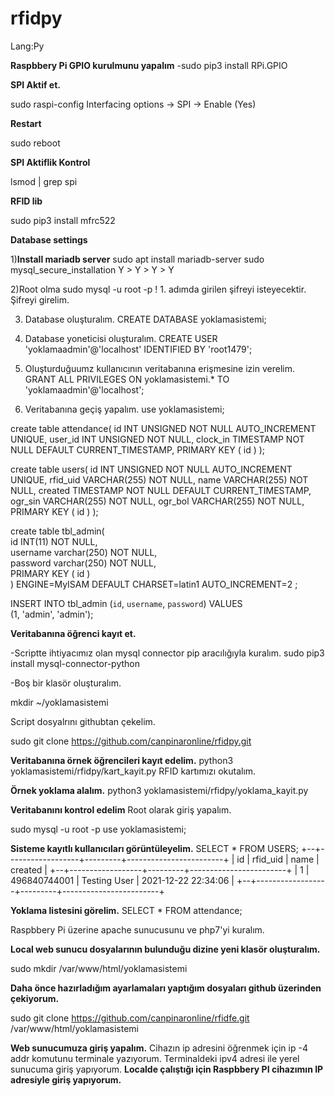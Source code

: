 # rfidpy

Lang:Py


**Raspbbery Pi GPIO kurulmunu yapalım**
-sudo pip3 install RPi.GPIO

**SPI Aktif et.**

sudo raspi-config
Interfacing options -> SPI -> Enable (Yes)

**Restart**

sudo reboot

**SPI Aktiflik Kontrol**

lsmod | grep spi

**RFID lib**

sudo pip3 install mfrc522

**Database settings**

1)**Install mariadb server**
sudo apt install mariadb-server
sudo mysql_secure_installation
Y > Y > Y > Y

2)Root olma
sudo mysql -u root -p
! 1. adımda girilen şifreyi isteyecektir. Şifreyi girelim.

3) Database oluşturalım.
CREATE DATABASE yoklamasistemi;

4) Database yoneticisi oluşturalım.
CREATE USER 'yoklamaadmin'@'localhost' IDENTIFIED BY 'root1479';

5) Oluşturduğuumz kullanıcının veritabanına erişmesine izin verelim.
GRANT ALL PRIVILEGES ON yoklamasistemi.* TO 'yoklamaadmin'@'localhost';

6) Veritabanına geçiş yapalım.
use yoklamasistemi;

create table attendance(
   id INT UNSIGNED NOT NULL AUTO_INCREMENT UNIQUE,
   user_id INT UNSIGNED NOT NULL,
   clock_in TIMESTAMP NOT NULL DEFAULT CURRENT_TIMESTAMP,
   PRIMARY KEY ( id )
);

create table users(
   id INT UNSIGNED NOT NULL AUTO_INCREMENT UNIQUE,
   rfid_uid VARCHAR(255) NOT NULL,
   name VARCHAR(255) NOT NULL,
   created TIMESTAMP NOT NULL DEFAULT CURRENT_TIMESTAMP,
   ogr_sin VARCHAR(255) NOT NULL,
   ogr_bol VARCHAR(255) NOT NULL,
   PRIMARY KEY ( id )
);

create table tbl_admin(  
  id INT(11) NOT NULL,  
  username varchar(250) NOT NULL,  
  password varchar(250) NOT NULL,  
  PRIMARY KEY ( id )  
 ) ENGINE=MyISAM DEFAULT CHARSET=latin1 AUTO_INCREMENT=2 ;
 
 INSERT INTO tbl_admin (`id`, `username`, `password`) VALUES  
 (1, 'admin', 'admin');  
 
 
 **Veritabanına öğrenci kayıt et.**
 
 -Scriptte ihtiyacımız olan mysql connector pip aracılığıyla kuralım.
 sudo pip3 install mysql-connector-python
 
 -Boş bir klasör oluşturalım.
 
 mkdir ~/yoklamasistemi
 
 Script dosyalrını githubtan çekelim.
 
 sudo git clone https://github.com/canpinaronline/rfidpy.git
 
 
 **Veritabanına örnek öğrencileri kayıt edelim.**
 python3 yoklamasistemi/rfidpy/kart_kayit.py
 RFID kartımızı okutalım.
 
**Örnek yoklama alalım.**
  python3 yoklamasistemi/rfidpy/yoklama_kayit.py

**Veritabanını kontrol edelim**
Root olarak giriş yapalım.

sudo mysql -u root -p
use yoklamasistemi;

**Sisteme kayıtlı kullanıcıları görüntüleyelim.**
SELECT * FROM USERS;
+--+------------------+---------+------------------------+
| id | rfid_uid       | name    | created                |
+--+------------------+---------+------------------------+
|  1 | 496840744001   | Testing User   | 2021-12-22 22:34:06    |
+--+------------------+---------+------------------------+

**Yoklama listesini görelim.**
 SELECT * FROM attendance;
 
 
 Raspbbery Pi üzerine apache sunucusunu ve php7'yi kuralım.
 
 **Local web sunucu dosyalarının bulunduğu dizine yeni klasör oluşturalım.**
 
 sudo  mkdir /var/www/html/yoklamasistemi
 
**Daha önce hazırladığım ayarlamaları yaptığım dosyaları github üzerinden çekiyorum.**

sudo git clone https://github.com/canpinaronline/rfidfe.git /var/www/html/yoklamasistemi

**Web sunucumuza giriş yapalım.**
Cihazın ip adresini öğrenmek için ip -4 addr komutunu terminale yazıyorum. Terminaldeki ipv4 adresi ile yerel sunucuma giriş yapıyorum.
**Localde çalıştığı için Raspbbery PI cihazımın IP adresiyle giriş yapıyorum.**

